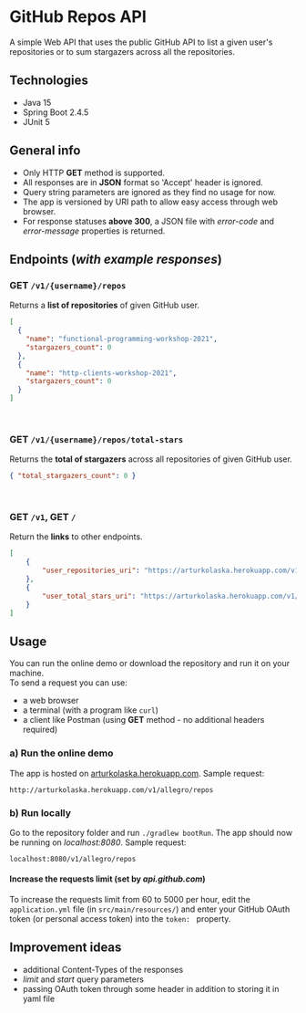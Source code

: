 # GitHub Repos API
A simple Web API that uses the public GitHub API to list a given user's repositories or to sum stargazers across all
the repositories.

## Technologies
* Java 15
* Spring Boot 2.4.5
* JUnit 5

## General info
* Only HTTP **GET** method is supported.
* All responses are in **JSON** format so 'Accept' header is ignored.
* Query string parameters are ignored as they find no usage for now.
* The app is versioned by URI path to allow easy access through web browser.
* For response statuses **above 300**, a JSON file with *error-code* and *error-message* properties is returned.
  
## Endpoints (*with example responses*)
### GET `/v1/{username}/repos`
Returns a **list of repositories** of given GitHub user.
```json
[
  {
    "name": "functional-programming-workshop-2021",
    "stargazers_count": 0
  },
  {
    "name": "http-clients-workshop-2021",
    "stargazers_count": 0
  }
]
```
<br>

### GET `/v1/{username}/repos/total-stars`
Returns the **total of stargazers** across all repositories of given GitHub user.
```json
{ "total_stargazers_count": 0 }
```
<br>

### GET `/v1`, GET `/`
Return the **links** to other endpoints.
```json
[
    {
        "user_repositories_uri": "https://arturkolaska.herokuapp.com/v1/{username}/repos"
    },
    {
        "user_total_stars_uri": "https://arturkolaska.herokuapp.com/v1/{username}/repos/total-stars"
    }
]
```

## Usage
You can run the online demo or download the repository and run it on your machine.  
To send a request you can use:
* a web browser
* a terminal (with a program like `curl`)
* a client like Postman (using **GET** method -
no additional headers required)

### a) Run the online demo
The app is hosted on [arturkolaska.herokuapp.com](https://arturkolaska.herokuapp.com).
Sample request:  
```
http://arturkolaska.herokuapp.com/v1/allegro/repos
```

### b) Run locally
Go to the repository folder and run `./gradlew bootRun`. The app should now be running on *localhost:8080*.
Sample request:
```
localhost:8080/v1/allegro/repos
```
#### Increase the requests limit (set by *api.github.com*)
To increase the requests limit  from 60 to 5000 per hour,
edit the `application.yml` file (in `src/main/resources/`) and enter your GitHub OAuth
token (or personal access token) into the `token: ` property.

## Improvement ideas
* additional Content-Types of the responses
* *limit* and *start* query parameters
* passing OAuth token through some header in addition to storing it in yaml file